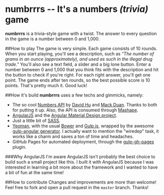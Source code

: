 # numbrrrs -- It's a numbers _(trivia)_ game
**numbrrrs** is a trivia-style game with a twist. The answer to every question in the game is a number between 0 and 1,000.

##How to play
The game is very simple. Each game consists of 10 rounds.
When you start playing, you'll see a description, such as _"The number of grams in an ounce (approximately), and used as such in the illegal drug trade."_
You'll also see a text field, a slider and a big lone button.
Enter a number between 0 and 1,000 that you think fits with the description and hit the button to check if you're right.
For each right answer, you'll get one point.
The game ends after ten rounds, so the best possible score is 10 points.
That's pretty much it. Good luck!

##How it's build
**numbrrrs** uses a few techs and gimmicks, namely:
 - The so cool [Numbers API](http://numbersapi.com/ "Numbers API") by [David Hu](http://david-hu.com/) and [Mack Duan](http://mduan.com/). Thanks to both for putting it up. Also, the API is consumed through [Mashape](https://www.mashape.com/divad12/numbers).
 - [AngularJS](https://angularjs.org/) and the [Angular Material Design project](https://material.angularjs.org/).
 - Just a little bit of [SASS](http://sass-lang.com/).
 - [Yeoman](http://yeoman.io/), with the usual [Bower](http://bower.io/) and [Gulp.js](http://gulpjs.com/), wrapped by the awesome [gulp-angular generator](https://github.com/Swiip/generator-gulp-angular). I actually want to mention the "wiredep" task, it works like a charm and saves a ton of time and headaches.
 - GitHub Pages for automated deployment, through the [gulp-gh-pages](https://github.com/rowoot/gulp-gh-pages) plugin.

###Why AngularJS
I'm aware AngularJS isn't probably the best choice to build such a small project like this. I built it with AngularJS because I was interested in learning a bit more about the framework and I wanted to have a bit of fun at the same time!

##How to contribute
Changes and improvements are more than welcome! Feel free to fork and open a pull request in the `master` branch. Thanks!
